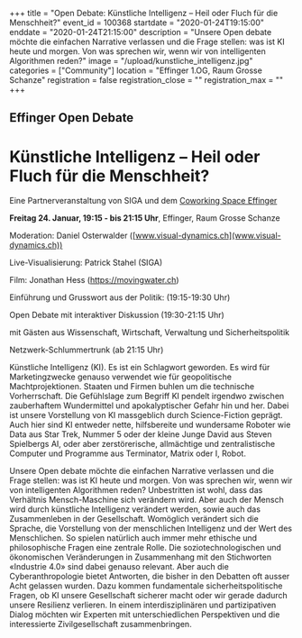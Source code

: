+++
title = "Open Debate: Künstliche Intelligenz – Heil oder Fluch für die Menschheit?"
event_id = 100368
startdate = "2020-01-24T19:15:00"
enddate = "2020-01-24T21:15:00"
description = "Unsere Open debate möchte die einfachen Narrative verlassen und die Frage stellen: was ist KI heute und morgen. Von was sprechen wir, wenn wir von intelligenten Algorithmen reden?"
image = "/upload/kunstliche_intelligenz.jpg"
categories = ["Community"]
location = "Effinger 1.OG, Raum Grosse Schanze"
registration = false
registration_close = ""
registration_max = ""
+++
## Effinger Open Debate

# Künstliche Intelligenz – Heil oder Fluch für die Menschheit?



Eine Partnerveranstaltung von SIGA und dem [Coworking Space Effinger](https://www.effinger.ch/)

**Freitag 24. Januar, 19:15 - bis 21:15 Uhr**, Effinger, Raum Grosse Schanze

Moderation: Daniel Osterwalder ([www.visual-dynamics.ch](www.visual-dynamics.ch))

Live-Visualisierung: Patrick Stahel (SIGA)

Film: Jonathan Hess (<https://movingwater.ch>)



Einführung und Grusswort aus der Politik: (19:15-19:30 Uhr)

Open Debate mit interaktiver Diskussion (19:30-21:15 Uhr)

mit Gästen aus Wissenschaft, Wirtschaft, Verwaltung und Sicherheitspolitik

Netzwerk-Schlummertrunk (ab 21:15 Uhr)



Künstliche Intelligenz (KI). Es ist ein Schlagwort geworden. Es wird für Marketingzwecke genauso verwendet wie für geopolitische Machtprojektionen. Staaten und Firmen buhlen um die technische Vorherrschaft. Die Gefühlslage zum Begriff KI pendelt irgendwo zwischen zauberhaftem Wundermittel und apokalyptischer Gefahr hin und her. Dabei ist unsere Vorstellung von KI massgeblich durch Science-Fiction geprägt. Auch hier sind KI entweder nette, hilfsbereite und wundersame Roboter wie Data aus Star Trek, Nummer 5 oder der kleine Junge David aus Steven Spielbergs AI, oder aber zerstörerische, allmächtige und zentralistische Computer und Programme aus Terminator, Matrix oder I, Robot.

Unsere Open debate möchte die einfachen Narrative verlassen und die Frage stellen: was ist KI heute und morgen. Von was sprechen wir, wenn wir von intelligenten Algorithmen reden? Unbestritten ist wohl, dass das Verhältnis Mensch-Maschine sich verändern wird. Aber auch der Mensch wird durch künstliche Intelligenz verändert werden, sowie auch das Zusammenleben in der Gesellschaft. Womöglich verändert sich die Sprache, die Vorstellung von der menschlichen Intelligenz und der Wert des Menschlichen. So spielen natürlich auch immer mehr ethische und philosophische Fragen eine zentrale Rolle. Die soziotechnologischen und ökonomischen Veränderungen in Zusammenhang mit den Stichworten «Industrie 4.0» sind dabei genauso relevant. Aber auch die Cyberanthropologie bietet Antworten, die bisher in den Debatten oft ausser Acht gelassen wurden. Dazu kommen fundamentale sicherheitspolitische Fragen, ob KI unsere Gesellschaft sicherer macht oder wir gerade dadurch unsere Resilienz verlieren. In einem interdisziplinären und partizipativen Dialog möchten wir Experten mit unterschiedlichen Perspektiven und die interessierte Zivilgesellschaft zusammenbringen.
